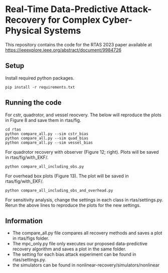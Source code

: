 # Real-Time Data-Predictive Attack-Recovery for Complex Cyber-Physical Systems

This repository contains the code for the RTAS 2023 paper available at https://ieeexplore.ieee.org/abstract/document/9984726

## Setup
Install required python packages.
```
pip install -r requirements.txt
```

## Running the code
For cstr, quadrotor, and vessel reocvery. The below will reproduce the plots in Figure 8 and save them in rtas/fig.
```
cd rtas
python compare_all.py --sim cstr_bias
python compare_all.py --sim quad_bias
python compare_all.py --sim vessel_bias
```

For quadrotor recovery with observer (Figure 12; right). Plots will be saved in rtas/fig/with_EKF/.
```
python compare_all_including_obs.py
```

For overhead box plots (Figure 13). The plot will be saved in rtas/fig/with_EKF/.
```
python compare_all_including_obs_and_overhead.py
```

For sensitivity analysis, change the settings in each class in rtas/settings.py. Rerun the above lines to reproduce the plots for the new settings.

## Information

* The compare_all.py file compares all recovery methods and saves a plot in rtas/figs folder.
* The mpc_only.py file only executes our proposed data-predictive recovery algorithm and saves a plot in the same folder.
* The setting for each bias attack experiment can be found in rtas/settings.py.
* the simulators can be found in nonlinear-recovery/simulators/nonlinear


